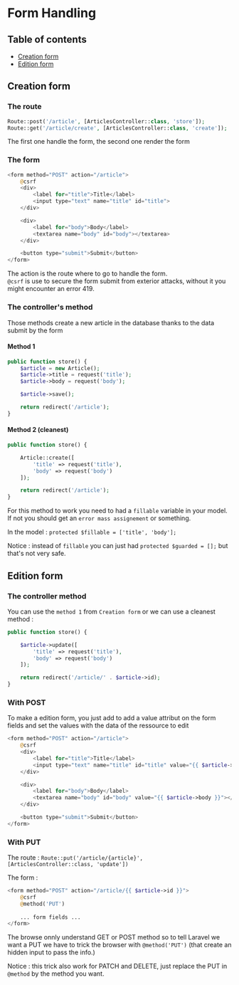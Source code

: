 # Form Handling

## Table of contents

* [Creation form](#Creation-form)   
* [Edition form](#Edition-form)   

## Creation form

### The route

```php
Route::post('/article', [ArticlesController::class, 'store']);
Route::get('/article/create', [ArticlesController::class, 'create']);
```

The first one handle the form, the second one render the form

### The form

```php
<form method="POST" action="/article">
    @csrf
    <div>
        <label for="title">Title</label>
        <input type="text" name="title" id="title">
    </div>

    <div>
        <label for="body">Body</label>
        <textarea name="body" id="body"></textarea>
    </div>

    <button type="submit">Submit</button>
</form>
```

The action is the route where to go to handle the form.   
`@csrf` is use to secure the form submit from exterior attacks, without it you might encounter an  error 419.

### The controller's method

Those methods create a new article in the database thanks to the data submit by the form  

#### Method 1 

```php
public function store() {
    $article = new Article();
    $article->title = request('title');
    $article->body = request('body');

    $article->save();

    return redirect('/article');
}
```

#### Method 2 (cleanest)

```php
public function store() {

    Article::create([
        'title' => request('title'),
        'body' => request('body')
    ]);

    return redirect('/article');
}
```
For this method to work you need to had a `fillable` variable in your model. If not you should get an `error mass assignement` or something.

In the model : `protected $fillable = ['title', 'body'];`

Notice : instead of `fillable` you can just had `protected $guarded = [];` but that's not very safe.
 

## Edition form

### The controller method

You can use the `method 1` from  `Creation form` or we can use a cleanest method : 
```php
public function store() {

    $article->update([
        'title' => request('title'),
        'body' => request('body')
    ]);

    return redirect('/article/' . $article->id);
}
```

### With POST

To make a edition form, you just add to add a value attribut on the form fields and set the values with the data of the ressource to edit   
```php
<form method="POST" action="/article">
    @csrf
    <div>
        <label for="title">Title</label>
        <input type="text" name="title" id="title" value="{{ $article->title }}">
    </div>

    <div>
        <label for="body">Body</label>
        <textarea name="body" id="body" value="{{ $article->body }}"></textarea>
    </div>

    <button type="submit">Submit</button>
</form>
```

### With PUT

The route : `Route::put('/article/{article}', [ArticlesController::class, 'update'])`   

The form :   
```php
<form method="POST" action="/article/{{ $article->id }}">
    @csrf
    @method('PUT')
    
    ... form fields ...
</form>
```
The browse onnly understand GET or POST method so to tell Laravel we want a PUT we have to trick the browser with `@method('PUT')` (that create an hidden input to pass the info.)

Notice : this trick also work for PATCH and DELETE, just replace the PUT in `@method` by the method you want.  
